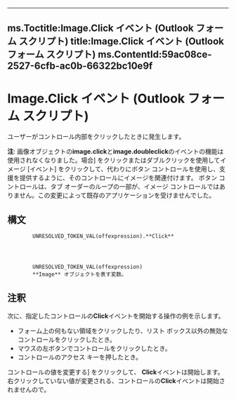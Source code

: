 

---
ms.Toctitle:Image.Click イベント (Outlook フォーム スクリプト)
title:Image.Click イベント (Outlook フォーム スクリプト)
ms.ContentId:59ac08ce-2527-6cfb-ac0b-66322bc10e9f
---
# Image.Click イベント (Outlook フォーム スクリプト)




ユーザーがコントロール内部をクリックしたときに発生します。



**注**: 画像オブジェクトの**image.click**と**image.doubleclick**のイベントの機能は使用されなくなりました。場合] をクリックまたはダブルクリックを使用してイメージ [イベント] をクリックして、代わりにボタン コントロールを使用し、支援を提供するように、そのコントロールにイメージを関連付けます。 ボタン コントロールは、タブ オーダーのループの一部が、イメージ コントロールではありません。この変更によって既存のアプリケーションを受けませんでした。

## 構文

            UNRESOLVED_TOKEN_VAL(offexpression).**Click**




            UNRESOLVED_TOKEN_VAL(offexpression)
            **Image** オブジェクトを表す変数。



## 注釈
次に、指定したコントロールの**Click**イベントを開始する操作の例を示します。

- フォーム上の何もない領域をクリックしたり、リスト ボックス以外の無効なコントロールをクリックしたとき。
- マウスの左ボタンでコントロールをクリックしたとき。
- コントロールのアクセス キーを押したとき。








コントロールの値を変更する] をクリックして、 **Click**イベントは開始します。右クリックしていない値が変更される、コントロールの**Click**イベントは開始されませんので。




